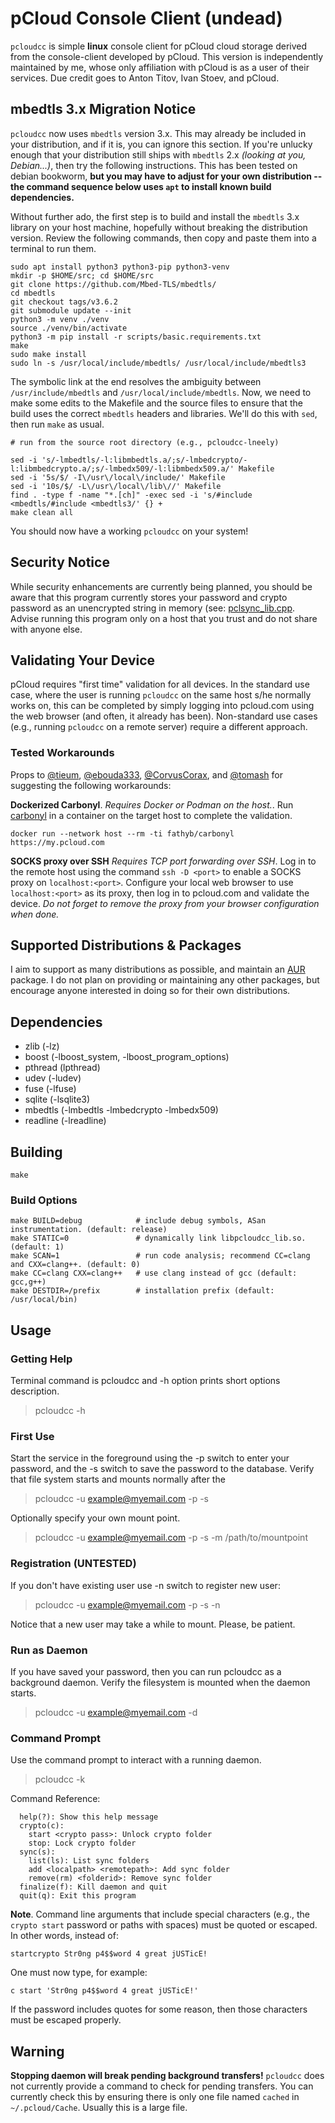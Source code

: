# pCloud Console Client (undead)

`pcloudcc` is simple **linux** console client for pCloud cloud storage derived from the console-client developed by pCloud. This version is independently maintained by me, whose only affiliation with pCloud is as a user of their services. Due credit goes to Anton Titov, Ivan Stoev, and pCloud.

## mbedtls 3.x Migration Notice

`pcloudcc` now uses `mbedtls` version 3.x. This may already be included in your distribution, and if it is, you can ignore this section. If you're unlucky enough that your distribution still ships with `mbedtls` 2.x *(looking at you, Debian...)*, then try the following instructions. This has been tested on debian bookworm, **but you may have to adjust for your own distribution -- the command sequence below uses `apt` to install known build dependencies.**

Without further ado, the first step is to build and install the `mbedtls` 3.x library on your host machine, hopefully without breaking the distribution version. Review the following commands, then copy and paste them into a terminal to run them.

```
sudo apt install python3 python3-pip python3-venv
mkdir -p $HOME/src; cd $HOME/src
git clone https://github.com/Mbed-TLS/mbedtls/
cd mbedtls
git checkout tags/v3.6.2
git submodule update --init
python3 -m venv ./venv
source ./venv/bin/activate
python3 -m pip install -r scripts/basic.requirements.txt
make
sudo make install
sudo ln -s /usr/local/include/mbedtls/ /usr/local/include/mbedtls3
```

The symbolic link at the end resolves the ambiguity between `/usr/include/mbedtls` and `/usr/local/include/mbedtls`. Now, we need to make some edits to the Makefile and the source files to ensure that the build uses the correct `mbedtls` headers and libraries. We'll do this with `sed`, then run `make` as usual.

```
# run from the source root directory (e.g., pcloudcc-lneely)

sed -i 's/-lmbedtls/-l:libmbedtls.a/;s/-lmbedcrypto/-l:libmbedcrypto.a/;s/-lmbedx509/-l:libmbedx509.a/' Makefile
sed -i '5s/$/ -I\/usr\/local\/include/' Makefile
sed -i '10s/$/ -L\/usr\/local\/lib\//' Makefile
find . -type f -name "*.[ch]" -exec sed -i 's/#include <mbedtls/#include <mbedtls3/' {} +
make clean all
```

You should now have a working `pcloudcc` on your system!

## Security Notice

While security enhancements are currently being planned, you should be aware that this program currently stores your password and crypto password as an unencrypted string in memory (see: [pclsync_lib.cpp](https://github.com/lneely/pcloudcc-lneely/blob/main/pclsync_lib.cpp). Advise running this program only on a host that you trust and do not share with anyone else.

## Validating Your Device

pCloud requires "first time" validation for all devices. In the standard use case, where the user is running `pcloudcc` on the same host s/he normally works on, this can be completed by simply logging into pcloud.com using the web browser (and often, it already has been). Non-standard use cases (e.g., running `pcloudcc` on a remote server) require a different approach. 

### Tested Workarounds

Props to [@tieum](https://github.com/tieum), [@ebouda333](https://github.com/ebouda33), [@CorvusCorax](https://github.com/CorvusCorax), and [@tomash](https://github.com/tomash) for suggesting the following workarounds:
 
**Dockerized Carbonyl**. *Requires Docker or Podman on the host.*. Run [carbonyl](https://github.com/fathyb/carbonyl) in a container on the target host to complete the validation.

```
docker run --network host --rm -ti fathyb/carbonyl https://my.pcloud.com
```
**SOCKS proxy over SSH** *Requires TCP port forwarding over SSH*. Log in to the remote host using the command `ssh -D <port>` to enable a SOCKS proxy on `localhost:<port>`. Configure your local web browser to use `localhost:<port>` as its proxy, then log in to pcloud.com and validate the device. *Do not forget to remove the proxy from your browser configuration when done.*

## Supported Distributions & Packages

I aim to support as many distributions as possible, and maintain an [AUR](https://aur.archlinux.org/packages/pcloudcc-lneely) package. I do not plan on providing or maintaining any other packages, but encourage anyone interested in doing so for their own distributions.

## Dependencies
- zlib (-lz)
- boost (-lboost_system, -lboost_program_options)
- pthread (lpthread)
- udev (-ludev)
- fuse (-lfuse)
- sqlite (-lsqlite3)
- mbedtls (-lmbedtls -lmbedcrypto -lmbedx509)
- readline (-lreadline)

## Building

```
make
```

### Build Options

```
make BUILD=debug            # include debug symbols, ASan instrumentation. (default: release)
make STATIC=0               # dynamically link libpcloudcc_lib.so. (default: 1)
make SCAN=1                 # run code analysis; recommend CC=clang and CXX=clang++. (default: 0)
make CC=clang CXX=clang++   # use clang instead of gcc (default: gcc,g++)
make DESTDIR=/prefix        # installation prefix (default: /usr/local/bin)
```

## Usage

### Getting Help

Terminal command is pcloudcc and -h option prints short options description.

> pcloudcc -h

### First Use

Start the service in the foreground using the -p switch to enter your
password, and the -s switch to save the password to the
database. Verify that file system starts and mounts normally after the

> pcloudcc -u example@myemail.com -p -s

Optionally specify your own mount point.

> pcloudcc -u example@myemail.com -p -s -m /path/to/mountpoint

### Registration (UNTESTED)

If you don't have existing user use -n switch to register new user:

> pcloudcc -u example@myemail.com -p -s -n

Notice that a new user may take a while to mount. Please, be patient.

### Run as Daemon

If you have saved your password, then you can run pcloudcc as a
background daemon. Verify the filesystem is mounted when the daemon
starts.

> pcloudcc -u example@myemail.com -d

### Command Prompt

Use the command prompt to interact with a running daemon. 

> pcloudcc -k

Command Reference:

```
  help(?): Show this help message
  crypto(c):
    start <crypto pass>: Unlock crypto folder
    stop: Lock crypto folder
  sync(s):
    list(ls): List sync folders
    add <localpath> <remotepath>: Add sync folder
    remove(rm) <folderid>: Remove sync folder
  finalize(f): Kill daemon and quit
  quit(q): Exit this program
```

**Note**. Command line arguments that include special characters (e.g., the
  `crypto start` password or paths with spaces) must be quoted or
  escaped. In other words, instead of:

  `startcrypto Str0ng p4$$word 4 great jUSTicE!`

  One must now type, for example:

  `c start 'Str0ng p4$$word 4 great jUSTicE!'`

  If the password includes quotes for some reason, then those characters must
  be escaped properly.

## Warning

**Stopping daemon will break pending background transfers!**
`pcloudcc` does not currently provide a command to check for pending
transfers. You can currently check this by ensuring there is only one
file named `cached` in `~/.pcloud/Cache`. Usually this is a large
file.


